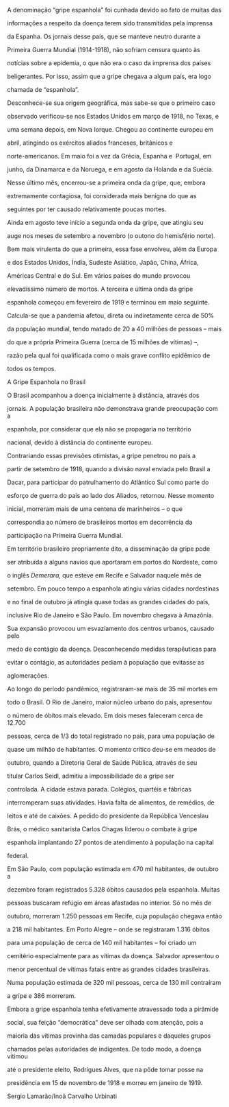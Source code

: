 

A denominação “gripe espanhola” foi cunhada devido ao fato de muitas das

informações a respeito da doença terem sido transmitidas pela imprensa

da Espanha. Os jornais desse país, que se manteve neutro durante a

Primeira Guerra Mundial (1914-1918), não sofriam censura quanto às

notícias sobre a epidemia, o que não era o caso da imprensa dos países

beligerantes. Por isso, assim que a gripe chegava a algum país, era logo

chamada de “espanhola”.



Desconhece-se sua origem geográfica, mas sabe-se que o primeiro caso

observado verificou-se nos Estados Unidos em março de 1918, no Texas, e

uma semana depois, em Nova Iorque. Chegou ao continente europeu em

abril, atingindo os exércitos aliados franceses, britânicos e

norte-americanos. Em maio foi a vez da Grécia, Espanha e  Portugal, em

junho, da Dinamarca e da Noruega, e em agosto da Holanda e da Suécia.

Nesse último mês, encerrou-se a primeira onda da gripe, que, embora

extremamente contagiosa, foi considerada mais benigna do que as

seguintes por ter causado relativamente poucas mortes.



Ainda em agosto teve início a segunda onda da gripe, que atingiu seu

auge nos meses de setembro a novembro (o outono do hemisfério norte).

Bem mais virulenta do que a primeira, essa fase envolveu, além da Europa

e dos Estados Unidos, Índia, Sudeste Asiático, Japão, China, África,

Américas Central e do Sul. Em vários países do mundo provocou

elevadíssimo número de mortos. A terceira e última onda da gripe

espanhola começou em fevereiro de 1919 e terminou em maio seguinte.



Calcula-se que a pandemia afetou, direta ou indiretamente cerca de 50%

da população mundial, tendo matado de 20 a 40 milhões de pessoas – mais

do que a própria Primeira Guerra (cerca de 15 milhões de vítimas) –,

razão pela qual foi qualificada como o mais grave conflito epidêmico de

todos os tempos.



A Gripe Espanhola no Brasil



O Brasil acompanhou a doença inicialmente à distância, através dos

jornais. A população brasileira não demonstrava grande preocupação com a

espanhola, por considerar que ela não se propagaria no território

nacional, devido à distância do continente europeu.



Contrariando essas previsões otimistas, a gripe penetrou no país a

partir de setembro de 1918, quando a divisão naval enviada pelo Brasil a

Dacar, para participar do patrulhamento do Atlântico Sul como parte do

esforço de guerra do país ao lado dos Aliados, retornou. Nesse momento

inicial, morreram mais de uma centena de marinheiros – o que

correspondia ao número de brasileiros mortos em decorrência da

participação na Primeira Guerra Mundial.



Em território brasileiro propriamente dito, a disseminação da gripe pode

ser atribuída a alguns navios que aportaram em portos do Nordeste, como

o inglês *Demerara*, que esteve em Recife e Salvador naquele mês de

setembro. Em pouco tempo a espanhola atingiu várias cidades nordestinas

e no final de outubro já atingia quase todas as grandes cidades do país,

inclusive Rio de Janeiro e São Paulo. Em novembro chegava à Amazônia.

Sua expansão provocou um esvaziamento dos centros urbanos, causado pelo

medo de contágio da doença. Desconhecendo medidas terapêuticas para

evitar o contágio, as autoridades pediam à população que evitasse as

aglomerações.



Ao longo do período pandêmico, registraram-se mais de 35 mil mortes em

todo o Brasil. O Rio de Janeiro, maior núcleo urbano do país, apresentou

o número de óbitos mais elevado. Em dois meses faleceram cerca de 12.700

pessoas, cerca de 1/3 do total registrado no país, para uma população de

quase um milhão de habitantes. O momento crítico deu-se em meados de

outubro, quando a Diretoria Geral de Saúde Pública, através de seu

titular Carlos Seidl, admitiu a impossibilidade de a gripe ser

controlada. A cidade estava parada. Colégios, quartéis e fábricas

interromperam suas atividades. Havia falta de alimentos, de remédios, de

leitos e até de caixões. A pedido do presidente da República Venceslau

Brás, o médico sanitarista Carlos Chagas liderou o combate à gripe

espanhola implantando 27 pontos de atendimento à população na capital

federal.



Em São Paulo, com população estimada em 470 mil habitantes, de outubro a

dezembro foram registrados 5.328 óbitos causados pela espanhola. Muitas

pessoas buscaram refúgio em áreas afastadas no interior. Só no mês de

outubro, morreram 1.250 pessoas em Recife, cuja população chegava então

a 218 mil habitantes. Em Porto Alegre – onde se registraram 1.316 óbitos

para uma população de cerca de 140 mil habitantes – foi criado um

cemitério especialmente para as vítimas da doença. Salvador apresentou o

menor percentual de vítimas fatais entre as grandes cidades brasileiras.

Numa população estimada de 320 mil pessoas, cerca de 130 mil contraíram

a gripe e 386 morreram.



Embora a gripe espanhola tenha efetivamente atravessado toda a pirâmide

social, sua feição “democrática” deve ser olhada com atenção, pois a

maioria das vítimas provinha das camadas populares e daqueles grupos

chamados pelas autoridades de indigentes. De todo modo, a doença vitimou

até o presidente eleito, Rodrigues Alves, que na pôde tomar posse na

presidência em 15 de novembro de 1918 e morreu em janeiro de 1919.



Sergio Lamarão/Inoã Carvalho Urbinati



